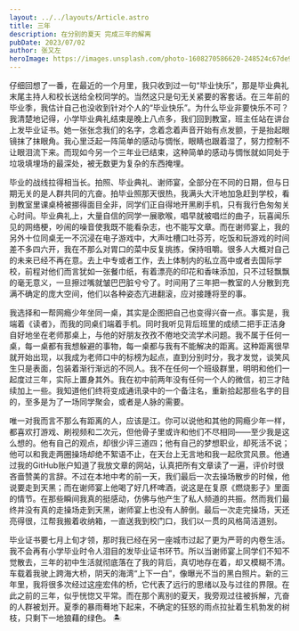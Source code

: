 ```yaml
---
layout: ../../layouts/Article.astro
title: 三年
description: 在分别的夏天 完成三年的解离
pubDate: 2023/07/02
author: 张又左
heroImage: https://images.unsplash.com/photo-1608270586620-248524c67de9?auto=format&fit=crop&w=1740&q=80
---
```


仔细回想了一番，在最近的一个月里，我只收到过一句“毕业快乐”，那是毕业典礼末尾主持人和校长送给全校同学的。当然这只是句无关紧要的客套话。在三年前的毕业季，我估计自己也没收到针对个人的“毕业快乐”。为什么毕业非要快乐不可？我清楚地记得，小学毕业典礼结束是晚上八点多，我们回到教室，班主任站在讲台上发毕业证书。她一张张念我们的名字，念着念着声音开始有点发颤，于是抬起眼镜抹了抹眼角。我心里泛起一阵简单的感动与惆怅，眼睛也跟着湿了，努力控制不让眼泪流下来。而现如今另一个三年业已结束，这种简单的感动与惆怅就如同处于垃圾填埋场的最深处，被无数更为复杂的东西掩埋。

毕业的战线拉得相当长。拍照、毕业典礼、谢师宴，全部分在不同的日期，但与日期无关的是人群共同的亢奋。拍毕业照那天很热，我满头大汗地加急赶到学校，看到教室里课桌椅被挪得面目全非，同学们正自得地开黑刷手机，只有我行色匆匆关心时间。毕业典礼上，大量自信的同学一展歌喉，唱早就被唱烂的曲子，玩喜闻乐见的网络梗，吵闹的噪音使我既不能看杂志，也不能写文章。而在谢师宴上，我的另外十位同桌无一不沉浸在电子游戏中，大声吐槽口吐芬芳，吃饭和玩游戏的时间差不多四六开，我在不那么对胃口的菜中反复挑拣，保持咀嚼。很多人大概对自己的未来已经不再在意。去上中专或者工作，去上体制内的私立高中或者去国际学校，前程对他们而言犹如一张餐巾纸，有着漂亮的印花和香味添加，只不过轻飘飘的毫无意义，一旦擦过嘴就皱巴巴脏兮兮了。时间用了三年把一教室的人分散到充满不确定的庞大空间，他们以各种姿态亢进翻滚，应对接踵将至的事。

我选择和一帮网瘾少年坐同一桌，其实是企图把自己也变得兴奋一点。事实是，我端着《读者》，而我的同桌们端着手机。同时我听见背后班里的成绩二把手正洁身自好地坐在老师那桌上，与他的好朋友孜孜不倦地交流学术问题。我不属于任何一桌，每一桌都有我想躲避的事物，每一桌都与我有不能解决的距离。这种距离很早就开始出现，以我成为老师口中的标榜为起点，直到分别时分，我才发觉，谈笑风生只是表面，包装着渐行渐远的不同人。我不在任何一个班级群里，明明和他们一起度过三年，实际上置身其外。我在初中前两年没有任何一个人的微信，初三才陆续加上一些。我知道他们终将变成通讯录中的一个备注名，重新拾起那些名字的目的，至多是为了一场同学聚会，或者是人脉的需要。

唯一对我而言不那么有距离的人，应该是江。你可以说他和其他的网瘾少年一样，都喜欢打游戏、刷视频和二次元，但他骨子里或许和他们不尽相同——至少我是这么想的。他有自己的观点，却很少评三道四；他有自己的梦想职业，却死活不说；他可以和我走两圈操场却绝不絮语不止，在天台上无言地和我一起欣赏风景。他通过我的GitHub账户知道了我放文章的网站，认真把所有文章读了一遍，评价时很吝啬赞美的言辞。不过在本地中考的前一天，我们最后一次去操场散步的时候，他说要走到天黑；而在谢师宴上他喝了好几杯啤酒，说这是在复原《燃烧影子》里面的情节。在那些瞬间我真的挺感动，仿佛与他产生了私人频道的共振。然而我们最终并没有真的走操场走到天黑，谢师宴上也没有人醉倒。最后一次走完操场，天还亮得很，江帮我搬着收纳箱，一直送我到校门口，我们以一贯的风格简洁道别。

毕业证书要七月上旬才领，那时我已经在另一座城市过起了更为严苛的内卷生活。我不会再有小学毕业时令人泪目的发毕业证书环节。所以当谢师宴上同学们不知不觉散去，三年的初中生活就彻底落在了我的背后，真切地存在着，却又模糊不清。车载着我驶上跨海大桥，阴天的海湾“上下一白”，像曝光不当的黑白照片。新的三年里，我将很多次经过这座宏伟的桥，它代表了远行的思绪以及与过往的界限。在此之前的三年，似乎恍惚又平常。而在那个离别的夏天，我旁观过往被拆解，亢奋的人群被划开。夏季的暴雨蓦地下起来，不确定的狂怒的雨点拉扯着生机勃发的树枝，只剩下一地狼藉的绿色。 🏝️
